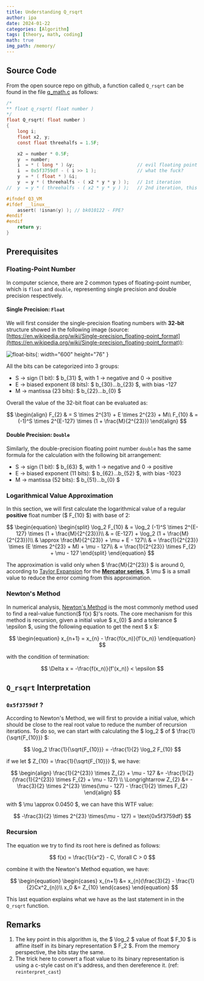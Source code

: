 ```yaml
---
title: Understanding Q_rsqrt
author: ipa
date: 2024-01-22
categories: [Algorithm]
tags: [theory, math, coding]
math: true
img_path: /memory/
---
```


## Source Code

From the open source repo on github, a function called `Q_rsqrt` can be found in the file [q_math.c](https://github.com/id-Software/Quake-III-Arena/blob/master/code/game/q_math.c) as follows:

```c
/*
** float q_rsqrt( float number )
*/
float Q_rsqrt( float number )
{
	long i;
	float x2, y;
	const float threehalfs = 1.5F;

	x2 = number * 0.5F;
	y  = number;
	i  = * ( long * ) &y;                       // evil floating point bit level hacking
	i  = 0x5f3759df - ( i >> 1 );               // what the fuck?
	y  = * ( float * ) &i;
	y  = y * ( threehalfs - ( x2 * y * y ) );   // 1st iteration
//	y  = y * ( threehalfs - ( x2 * y * y ) );   // 2nd iteration, this can be removed

#ifndef Q3_VM
#ifdef __linux__
	assert( !isnan(y) ); // bk010122 - FPE?
#endif
#endif
	return y;
}
```

## Prerequisites

### Floating-Point Number

In computer science, there are 2 common types of floating-point number, which is `float` and `double`, representing single precision and double precision respectively.

#### Single Precision: `Float`

We will first consider the single-precision floating numbers with **32-bit** structure showed in the following image (source: [https://en.wikipedia.org/wiki/Single-precision_floating-point_format](https://en.wikipedia.org/wiki/Single-precision_floating-point_format)):

![float-bits](float-bits.png){: width="600" height="76" }

All the bits can be categorized into 3 groups:

- S -> sign (1 bit): $ b_{31} $, with 1 -> negative and 0 -> positive
- E -> biased exponent (8 bits): $ b_{30}...b_{23} $, with bias -127
- M -> mantissa (23 bits): $ b_{22}...b_{0} $

Overall the value of the 32-bit float can be evaluated as:

$$
\begin{align}
   F_{2} & = S \times 2^{31} + E \times 2^{23} + M\\
   F_{10} & = (-1)^S \times 2^{E-127} \times (1 + \frac{M}{2^{23}})
\end{align}
$$

#### Double Precision: `Double`

Similarly, the double-precision floating point number `double` has the same formula for the calculation with the following bit arrangement:

- S -> sign (1 bit): $ b_{63} $, with 1 -> negative and 0 -> positive
- E -> biased exponent (11 bits): $ b_{62}...b_{52} $, with bias -1023
- M -> mantissa (52 bits): $ b_{51}...b_{0} $

### Logarithmical Value Approximation

In this section, we will first calculate the logarithmical value of a regular **positive** float number ($ F_{10} $) with base of 2:

$$
\begin{equation}
  \begin{split}
    \log_2 F_{10} & = \log_2 (-1)^S \times 2^{E-127} \times (1 + \frac{M}{2^{23}})\\
                  & = (E-127) + \log_2 (1 + \frac{M}{2^{23}})\\
                  & \approx \frac{M}{2^{23}} + \mu + E - 127\\
                  & = \frac{1}{2^{23}} \times (E \times 2^{23} + M) + \mu - 127\\
                  & = \frac{1}{2^{23}} \times F_{2} + \mu - 127
  \end{split}
\end{equation}
$$

The approximation is valid only when $ \frac{M}{2^{23}} $ is around 0, according to [Taylor Expansion](https://en.wikipedia.org/wiki/Taylor_series) for the [**Mercator series**](https://en.wikipedia.org/wiki/Mercator_series), $ \mu $ is a small value to reduce the error coming from this approximation.

### Newton's Method

In numerical analysis, [Newton's Method](https://en.wikipedia.org/wiki/Newton's_method) is the most commonly method used to find a real-value function($ f(x) $)'s roots. The core mechanism for this method is recursion, given a initial value $ x_{0} $ and a tolerance $ \epsilon $, using the following equation to get the next $ x $:

$$
\begin{equation}
  x_{n+1} = x_{n} - \frac{f(x_n)}{f'(x_n)}
\end{equation}
$$

with the condition of termination:

$$
\Delta x = -\frac{f(x_n)}{f'(x_n)} < \epsilon
$$


## `Q_rsqrt` Interpretation

### `0x5f3759df` ?

According to Newton's Method, we will first to provide a initial value, which should be close to the real root value to reduce the number of recursion iterations. To do so, we can start with calculating the $ log_2 $ of $ \frac{1}{\sqrt{F_{10}}} $:

$$
\log_2 \frac{1}{\sqrt{F_{10}}} = -\frac{1}{2} \log_2 F_{10}
$$

if we let $ Z_{10} = \frac{1}{\sqrt{F_{10}}} $, we have:

$$
\begin{align}
  	\frac{1}{2^{23}} \times Z_{2} + \mu - 127 &= -\frac{1}{2} (\frac{1}{2^{23}} \times F_{2} + \mu - 127) \\
    \Longrightarrow Z_{2} &= -\frac{3}{2} \times 2^{23} \times(\mu - 127) - \frac{1}{2} \times F_{2}
\end{align}
$$


with $ \mu \approx 0.0450 $, we can have this WTF value:

$$
-\frac{3}{2} \times 2^{23} \times(\mu - 127) = \text{0x5f3759df}
$$


### Recursion

The equation we try to find its root here is defined as follows:

$$
f(x) = \frac{1}{x^2} - C, \forall  C > 0
$$

combine it with the Newton's Method equation, we have:

$$
\begin{equation}
\begin{cases}
x_{n+1} &= x_{n}(\frac{3}{2} - \frac{1}{2}Cx^2_{n})\\
x_0 &= Z_{10}
\end{cases}
\end{equation}
$$

This last equation explains what we have as the last statement in in the `Q_rsqrt` function.

## Remarks

1. The key point in this algorithm is, the $ \log_2 $ value of float $ F_10 $ is affine itself in its binary representation $ F_2 $. From the memory perspective, the bits stay the same.
2. The trick here to convert a float value to its binary representation is using a c-style cast on it's address, and then dereference it. (ref: `reinterpret_cast`)
